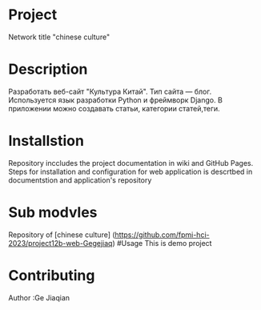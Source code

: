 # Project
Network title "chinese culture"

# Description
Разработать веб-сайт "Культура Китай". Тип сайта — блог.
Используется язык разработки Python и фреймворк Django. В приложении можно создавать статьи, категории статей,теги.

# Installstion
Repository inccludes the project documentation in wiki and GitHub Pages.
Steps for installation and configuration for web application is descrtbed
in documentstion and application's repository

# Sub modvles
Repository of  [chinese culture] (https://github.com/fpmi-hci-2023/project12b-web-Gegejiaq)
 #Usage
This is demo project
# Contributing
Author :Ge Jiaqian
